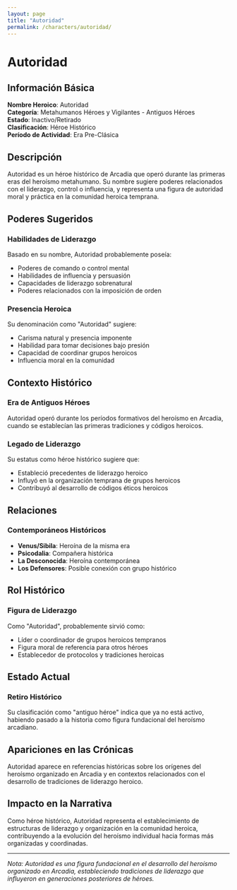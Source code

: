 ```yaml
---
layout: page
title: "Autoridad"
permalink: /characters/autoridad/
---
```


# Autoridad

## Información Básica

**Nombre Heroico**: Autoridad  
**Categoría**: Metahumanos Héroes y Vigilantes - Antiguos Héroes  
**Estado**: Inactivo/Retirado  
**Clasificación**: Héroe Histórico  
**Período de Actividad**: Era Pre-Clásica

## Descripción

Autoridad es un héroe histórico de Arcadia que operó durante las primeras eras del heroísmo metahumano. Su nombre sugiere poderes relacionados con el liderazgo, control o influencia, y representa una figura de autoridad moral y práctica en la comunidad heroica temprana.

## Poderes Sugeridos

### Habilidades de Liderazgo
Basado en su nombre, Autoridad probablemente poseía:
- Poderes de comando o control mental
- Habilidades de influencia y persuasión
- Capacidades de liderazgo sobrenatural
- Poderes relacionados con la imposición de orden

### Presencia Heroica
Su denominación como "Autoridad" sugiere:
- Carisma natural y presencia imponente
- Habilidad para tomar decisiones bajo presión
- Capacidad de coordinar grupos heroicos
- Influencia moral en la comunidad

## Contexto Histórico

### Era de Antiguos Héroes
Autoridad operó durante los períodos formativos del heroísmo en Arcadia, cuando se establecían las primeras tradiciones y códigos heroicos.

### Legado de Liderazgo
Su estatus como héroe histórico sugiere que:
- Estableció precedentes de liderazgo heroico
- Influyó en la organización temprana de grupos heroicos
- Contribuyó al desarrollo de códigos éticos heroicos

## Relaciones

### Contemporáneos Históricos
- **Venus/Sibila**: Heroína de la misma era
- **Psicodalia**: Compañera histórica
- **La Desconocida**: Heroína contemporánea
- **Los Defensores**: Posible conexión con grupo histórico

## Rol Histórico

### Figura de Liderazgo
Como "Autoridad", probablemente sirvió como:
- Líder o coordinador de grupos heroicos tempranos
- Figura moral de referencia para otros héroes
- Establecedor de protocolos y tradiciones heroicas

## Estado Actual

### Retiro Histórico
Su clasificación como "antiguo héroe" indica que ya no está activo, habiendo pasado a la historia como figura fundacional del heroísmo arcadiano.

## Apariciones en las Crónicas

Autoridad aparece en referencias históricas sobre los orígenes del heroísmo organizado en Arcadia y en contextos relacionados con el desarrollo de tradiciones de liderazgo heroico.

## Impacto en la Narrativa

Como héroe histórico, Autoridad representa el establecimiento de estructuras de liderazgo y organización en la comunidad heroica, contribuyendo a la evolución del heroísmo individual hacia formas más organizadas y coordinadas.

---

*Nota: Autoridad es una figura fundacional en el desarrollo del heroísmo organizado en Arcadia, estableciendo tradiciones de liderazgo que influyeron en generaciones posteriores de héroes.*